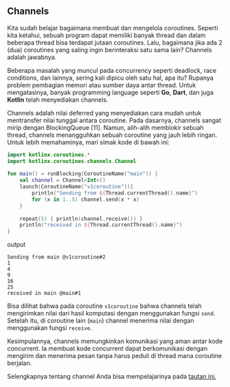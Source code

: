 ## Channels

Kita sudah belajar bagaimana membuat dan mengelola coroutines. Seperti kita ketahui, sebuah program dapat memiliki banyak thread dan dalam beberapa thread bisa terdapat jutaan coroutines. Lalu, bagaimana jika ada 2 (dua) coroutines yang saling ingin berinteraksi satu sama lain? Channels adalah jawabnya.

Beberapa masalah yang muncul pada concurrency seperti deadlock, race conditions, dan lainnya, sering kali dipicu oleh satu hal, apa itu? Rupanya problem pembagian memori atau sumber daya antar thread. Untuk mengatasinya, banyak programming language seperti **Go**, **Dart**, dan juga **Kotlin** telah menyediakan channels.

Channels adalah nilai deferred yang menyediakan cara mudah untuk mentransfer nilai tunggal antara coroutine. Pada dasarnya, channels sangat mirip dengan BlockingQueue [11]. Namun, alih-alih memblokir sebuah thread, channels menangguhkan sebuah coroutine yang jauh lebih ringan. Untuk lebih memahaminya, mari simak kode di bawah ini:

```kotlin
import kotlinx.coroutines.*
import kotlinx.coroutines.channels.Channel
 
fun main() = runBlocking(CoroutineName("main")) {
    val channel = Channel<Int>()
    launch(CoroutineName("v1coroutine")){
        println("Sending from ${Thread.currentThread().name}")
        for (x in 1..5) channel.send(x * x)
    }
 
    repeat(5) { println(channel.receive()) }
    println("received in ${Thread.currentThread().name}")
}
```
output
```shell
Sending from main @v1coroutine#2
1
4
9
16
25
received in main @main#1
```

Bisa dilihat bahwa pada coroutine `v1coroutine` bahwa channels telah mengirimkan nilai dari hasil komputasi dengan menggunakan fungsi `send`. Setelah itu, di coroutine lain (`main`) channel menerima nilai dengan menggunakan fungsi `receive`.

Kesimpulannya, channels memungkinkan komunikasi yang aman antar kode concurrent. Ia membuat kode concurrent dapat berkomunikasi dengan mengirim dan menerima pesan tanpa harus peduli di thread mana coroutine berjalan.

Selengkapnya tentang channel Anda bisa mempelajarinya pada [tautan ini.](https://kotlinlang.org/docs/reference/coroutines/channels.html)